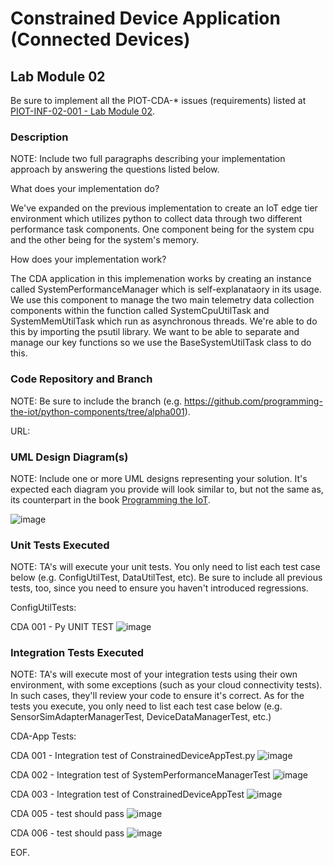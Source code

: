 # Constrained Device Application (Connected Devices)

## Lab Module 02

Be sure to implement all the PIOT-CDA-* issues (requirements) listed at [PIOT-INF-02-001 - Lab Module 02](https://github.com/orgs/programming-the-iot/projects/1#column-9974938).

### Description

NOTE: Include two full paragraphs describing your implementation approach by answering the questions listed below.

What does your implementation do? 

We've expanded on the previous implementation to create an IoT edge tier environment which utilizes python
to collect data through two different performance task components. One component being for the system cpu and
the other being for the system's memory. 

How does your implementation work?

The CDA application in this implemenation works by creating an instance called SystemPerformanceManager which is 
self-explanataory in its usage. We use this component to manage the two main telemetry data collection components within 
the function called SystemCpuUtilTask and SystemMemUtilTask which run as asynchronous threads. We're able to do this
by importing the psutil library. We want to be able to separate and manage our key functions so we use the 
BaseSystemUtilTask class to do this. 

### Code Repository and Branch

NOTE: Be sure to include the branch (e.g. https://github.com/programming-the-iot/python-components/tree/alpha001).

URL: 

### UML Design Diagram(s)

NOTE: Include one or more UML designs representing your solution. It's expected each
diagram you provide will look similar to, but not the same as, its counterpart in the
book [Programming the IoT](https://learning.oreilly.com/library/view/programming-the-internet/9781492081401/).

![image](https://github.com/JadEletry/book-exercise-docs/assets/71851213/f2f3531b-04ea-498c-baf6-61e9a90c8f4b)


### Unit Tests Executed

NOTE: TA's will execute your unit tests. You only need to list each test case below
(e.g. ConfigUtilTest, DataUtilTest, etc). Be sure to include all previous tests, too,
since you need to ensure you haven't introduced regressions.

ConfigUtilTests:

CDA 001 - Py UNIT TEST
![image](https://github.com/JadEletry/book-exercise-docs/assets/71851213/c65051f1-ef32-4e97-b33f-2043415c73ea)

### Integration Tests Executed

NOTE: TA's will execute most of your integration tests using their own environment, with
some exceptions (such as your cloud connectivity tests). In such cases, they'll review
your code to ensure it's correct. As for the tests you execute, you only need to list each
test case below (e.g. SensorSimAdapterManagerTest, DeviceDataManagerTest, etc.)

CDA-App Tests:

CDA 001 - Integration test of ConstrainedDeviceAppTest.py
![image](https://github.com/JadEletry/book-exercise-docs/assets/71851213/6888061c-66e5-47e2-84ba-651154c1dc4a)

CDA 002 - Integration test of SystemPerformanceManagerTest
![image](https://github.com/JadEletry/book-exercise-docs/assets/71851213/eda2627e-e69c-4209-adcd-52dda16573cb)

CDA 003 - Integration test of ConstrainedDeviceAppTest
![image](https://github.com/JadEletry/book-exercise-docs/assets/71851213/f42b6bb7-5d7b-4be2-9acb-9651f0da0027)

CDA 005 - test should pass
![image](https://github.com/JadEletry/book-exercise-docs/assets/71851213/53aa7faf-a4f0-4fd8-a975-1300c0bac884)

CDA 006 - test should pass
![image](https://github.com/JadEletry/book-exercise-docs/assets/71851213/abce5ff2-86c0-43aa-ac14-c8cf78ed2af9)



EOF.
